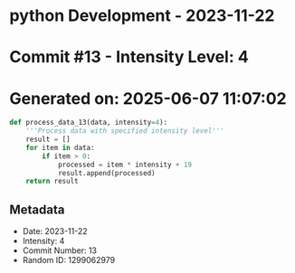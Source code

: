 ﻿# python Development - 2023-11-22
# Commit #13 - Intensity Level: 4
# Generated on: 2025-06-07 11:07:02
```python
def process_data_13(data, intensity=4):
    '''Process data with specified intensity level'''
    result = []
    for item in data:
        if item > 0:
            processed = item * intensity + 19
            result.append(processed)
    return result
```
## Metadata
- Date: 2023-11-22
- Intensity: 4
- Commit Number: 13
- Random ID: 1299062979

